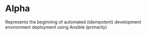 # Alpha

Represents the beginning of automated (idempotent) development environment deployment using Ansible (primarily)
